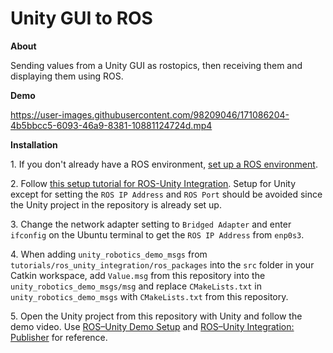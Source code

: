 # Unity GUI to ROS

**About**

Sending values from a Unity GUI as rostopics, then receiving them and displaying them using ROS.

**Demo**

https://user-images.githubusercontent.com/98209046/171086204-4b5bbcc5-6093-46a9-8381-10881124724d.mp4

**Installation**

1\. If you don't already have a ROS environment, [set up a ROS environment](http://wiki.ros.org/ROS/Tutorials/InstallingandConfiguringROSEnvironment).

2\. Follow [this setup tutorial for ROS-Unity Integration]([http://wiki.ros.org/ROS/Tutorials/InstallingandConfiguringROSEnvironment](https://github.com/Unity-Technologies/Unity-Robotics-Hub/blob/main/tutorials/ros_unity_integration/setup.md)). Setup for Unity except for setting the `ROS IP Address` and `ROS Port` should be avoided since the Unity project in the repository is already set up.

3\. Change the network adapter setting to `Bridged Adapter` and enter `ifconfig` on the Ubuntu terminal to get the `ROS IP Address` from `enp0s3`.

4\. When adding `unity_robotics_demo_msgs` from `tutorials/ros_unity_integration/ros_packages` into the `src` folder in your Catkin workspace, add `Value.msg` from this repository into the `unity_robotics_demo_msgs/msg` and replace `CMakeLists.txt` in `unity_robotics_demo_msgs` with `CMakeLists.txt` from this repository.

5\. Open the Unity project from this repository with Unity and follow the demo video. Use [ROS–Unity Demo Setup]([http://wiki.ros.org/ROS/Tutorials/InstallingandConfiguringROSEnvironment](https://github.com/Unity-Technologies/Unity-Robotics-Hub/blob/main/tutorials/ros_unity_integration/setup.md)) and [ROS–Unity Integration: Publisher](https://github.com/Unity-Technologies/Unity-Robotics-Hub/blob/main/tutorials/ros_unity_integration/publisher.md) for reference.
